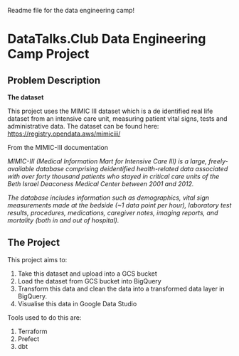 Readme file for the data engineering camp!

# DataTalks.Club Data Engineering Camp Project


## Problem Description


**The dataset**


This project uses the MIMIC III dataset which is a de identified real life dataset from an intensive care unit, measuring patient vital signs, tests and administrative data. The dataset can be found here: https://registry.opendata.aws/mimiciii/ 

From the MIMIC-III documentation

*MIMIC-III (Medical Information Mart for Intensive Care III) is a large, freely-available database comprising deidentified health-related data associated with over forty thousand patients who stayed in critical care units of the Beth Israel Deaconess Medical Center between 2001 and 2012.*

*The database includes information such as demographics, vital sign measurements made at the bedside (~1 data point per hour), laboratory test results, procedures, medications, caregiver notes, imaging reports, and mortality (both in and out of hospital).*


## The Project

This project aims to:
1. Take this dataset and upload into a GCS bucket
2. Load the dataset from GCS bucket into BigQuery
3. Transform this data and clean the data into a transformed data  layer in BigQuery.
4. Visualise this data in Google Data Studio

Tools used to do this are:
1. Terraform
2. Prefect
3. dbt

